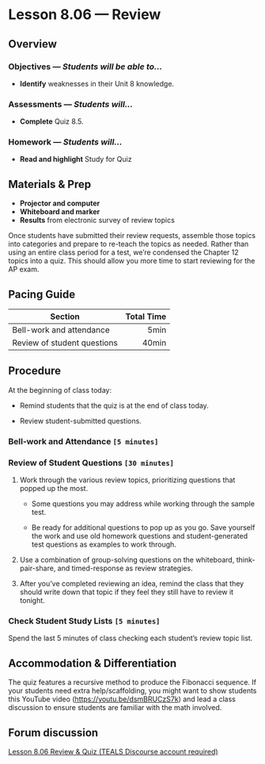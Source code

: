 Lesson 8.06 — Review
====================================================================================================

Overview
--------
### Objectives — _Students will be able to…_
- **Identify** weaknesses in their Unit 8 knowledge.

### Assessments — _Students will…_
- **Complete** Quiz 8.5.

### Homework — _Students will…_
- **Read and highlight** Study for Quiz


Materials & Prep
----------------
- **Projector and computer**
- **Whiteboard and marker**
- **Results** from electronic survey of review topics


Once students have submitted their review requests, assemble those topics into categories and
prepare to re-teach the topics as needed. Rather than using an entire class period for a test, we’re
condensed the Chapter 12 topics into a quiz. This should allow you more time to start reviewing for
the AP exam.


Pacing Guide
------------
| Section                     | Total Time |
|-----------------------------|-----------:|
| Bell-work and attendance    |       5min |
| Review of student questions |      40min |


Procedure
---------
At the beginning of class today:

- Remind students that the quiz is at the end of class today.

- Review student-submitted questions.

### Bell-work and Attendance `[5 minutes]`

### Review of Student Questions `[30 minutes]`

1. Work through the various review topics, prioritizing questions that popped up the most.

   - Some questions you may address while working through the sample test.

   - Be ready for additional questions to pop up as you go. Save yourself the work and use old
     homework questions and student-generated test questions as examples to work through.

2. Use a combination of group-solving questions on the whiteboard, think-pair-share, and
   timed-response as review strategies.

3. After you’ve completed reviewing an idea, remind the class that they should write down that topic
   if they feel they still have to review it tonight.

### Check Student Study Lists `[5 minutes]`
Spend the last 5 minutes of class checking each student’s review topic list.


Accommodation & Differentiation
-------------------------------
The quiz features a recursive method to produce the Fibonacci sequence. If your students need extra
help/scaffolding, you might want to show students this YouTube video
(<https://youtu.be/dsmBRUCzS7k>) and lead a class discussion to ensure students are familiar with
the math involved.


Forum discussion
----------------
[Lesson 8.06 Review & Quiz (TEALS Discourse account required)](http://forums.tealsk12.org/c/unit-8/8-06-review-quiz)
